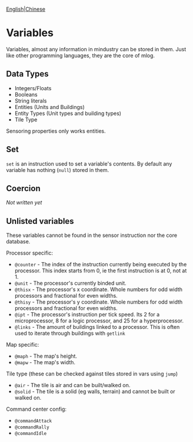 [English](variables.md)|[Chinese](variables_CN.md)
# Variables

Variables, almost any information in mindustry can be stored in them.
Just like other programming languages, they are the core of mlog.


## Data Types

- Integers/Floats
- Booleans
- String literals
- Entities (Units and Buildings)
- Entity Types (Unit types and building types)
- Tile Type

Sensoring properties only works entities.

## Set

`set` is an instruction used to set a variable's contents. By default any variable has nothing (`null`) stored in them.

## Coercion

*Not written yet*

## Unlisted variables

These variables cannot be found in the sensor instruction nor the core database.

Processor specific:
- `@counter` - The index of the instruction currently being executed by the processor. This index starts from 0, ie the first instruction is at 0, not at 1.
- `@unit` - The processor's currently binded unit.
- `@thisx` - The processor's x coordinate. Whole numbers for odd width processors and fractional for even widths.
- `@thisy` - The processor's y coordinate. Whole numbers for odd width processors and fractional for even widths.
- `@ipt` - The processor's instruction per tick speed. Its 2 for a microprocessor, 8 for a logic processor, and 25 for a hyperprocessor.
- `@links` - The amount of buildings linked to a processor. This is often used to iterate through buildings with `getlink`

Map specific:
- `@maph` - The map's height.
- `@mapw` - The map's width.

Tile type (these can be checked against tiles stored in vars using `jump`)
- `@air` - The tile is air and can be built/walked on.
- `@solid` - The tile is a solid (eg walls, terrain) and cannot be built or walked on.

Command center config:
- `@commandAttack`
- `@commandRally`
- `@commandIdle`
